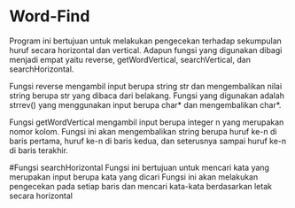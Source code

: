 # Word-Find
Program ini bertujuan untuk melakukan pengecekan terhadap sekumpulan huruf secara horizontal dan vertical. Adapun fungsi yang digunakan dibagi menjadi empat yaitu reverse, getWordVertical, searchVertical, dan searchHorizontal.

Fungsi reverse mengambil input berupa string str dan mengembalikan nilai string berupa str yang dibaca dari belakang. Fungsi yang digunakan adalah strrev() yang menggunakan input berupa char* dan mengembalikan char*.

Fungsi getWordVertical mengambil input berupa integer n yang merupakan nomor kolom. Fungsi ini akan mengembalikan string berupa huruf ke-n di baris pertama, huruf ke-n di baris kedua, dan seterusnya sampai huruf ke-n di baris terakhir.

#Fungsi searchHorizontal
Fungsi ini bertujuan untuk mencari kata yang merupakan input berupa kata yang dicari
Fungsi ini akan melakukan pengecekan pada setiap baris dan mencari kata-kata berdasarkan letak secara horizontal